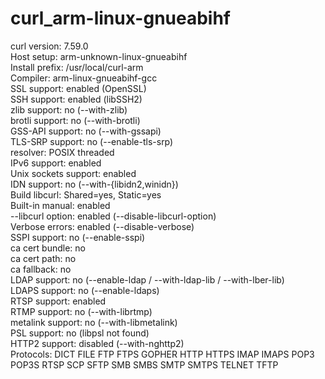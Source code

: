 # curl_arm-linux-gnueabihf
 curl version:     7.59.0  
  Host setup:       arm-unknown-linux-gnueabihf  
  Install prefix:   /usr/local/curl-arm  
  Compiler:         arm-linux-gnueabihf-gcc  
  SSL support:      enabled (OpenSSL)  
  SSH support:      enabled (libSSH2)  
  zlib support:     no      (--with-zlib)  
  brotli support:   no      (--with-brotli)  
  GSS-API support:  no      (--with-gssapi)  
  TLS-SRP support:  no      (--enable-tls-srp)  
  resolver:         POSIX threaded  
  IPv6 support:     enabled  
  Unix sockets support: enabled  
  IDN support:      no      (--with-{libidn2,winidn})  
  Build libcurl:    Shared=yes, Static=yes  
  Built-in manual:  enabled  
  --libcurl option: enabled (--disable-libcurl-option)  
  Verbose errors:   enabled (--disable-verbose)  
  SSPI support:     no      (--enable-sspi)  
  ca cert bundle:   no  
  ca cert path:     no  
  ca fallback:      no  
  LDAP support:     no      (--enable-ldap / --with-ldap-lib / --with-lber-lib)  
  LDAPS support:    no      (--enable-ldaps)  
  RTSP support:     enabled  
  RTMP support:     no      (--with-librtmp)  
  metalink support: no      (--with-libmetalink)  
  PSL support:      no      (libpsl not found)  
  HTTP2 support:    disabled (--with-nghttp2)  
  Protocols:        DICT FILE FTP FTPS GOPHER HTTP HTTPS IMAP IMAPS POP3 POP3S RTSP SCP SFTP SMB SMBS SMTP SMTPS TELNET TFTP  
